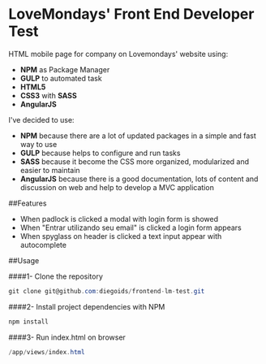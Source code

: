 LoveMondays' Front End Developer Test
========

HTML mobile page for company on Lovemondays' website using:
* **NPM** as Package Manager
* **GULP** to automated task
* **HTML5**
* **CSS3** with **SASS**
* **AngularJS**

I've decided to use:
* **NPM** because there are a lot of updated packages in a simple and fast way to use
* **GULP** because helps to configure and run tasks
* **SASS** because it become the CSS more organized, modularized and easier to maintain
* **AngularJS** because there is a good documentation, lots of content and discussion on web and help to develop a MVC application

##Features
* When padlock is clicked a modal with login form is showed
* When "Entrar utilizando seu email" is clicked a login form appears
* When spyglass on header is clicked a text input appear with autocomplete

##Usage

####1- Clone the repository
```csharp
git clone git@github.com:diegoids/frontend-lm-test.git
```

####2- Install project dependencies with NPM
```csharp
npm install
```

####3- Run index.html on browser
```csharp
/app/views/index.html
```